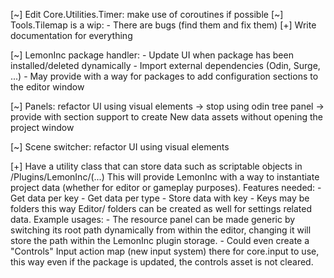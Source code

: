 [~] Edit Core.Utilities.Timer: make use of coroutines if possible
[~] Tools.Tilemap is a wip:
    - There are bugs (find them and fix them)
[+] Write documentation for everything

[~] LemonInc package handler:
    - Update UI when package has been installed/deleted dynamically
    - Import external dependencies (Odin, Surge, ...)
    - May provide with a way for packages to add configuration sections to the editor window

[~] Panels: refactor UI using visual elements
     -> stop using odin tree panel
     -> provide with section support to create New data assets without opening the project window

[~] Scene switcher: refactor UI using visual elements 

[+] Have a utility class that can store data such as scriptable objects in /Plugins/LemonInc/(...)
    This will provide LemonInc with a way to instantiate project data (whether for editor or gameplay purposes).
    Features needed:
    - Get data per key
    - Get data per type
    - Store data with key
    - Keys may be folders this way Editor/ folders can be created as well for settings related data.
    Example usages:
    - The resource panel can be made generic by switching its root path dynamically from within the editor, changing it will store the path within the LemonInc plugin storage.
    - Could even create a "Controls" Input action map (new input system) there for core.input to use, this way even if the package is updated, the controls asset is not cleared.
